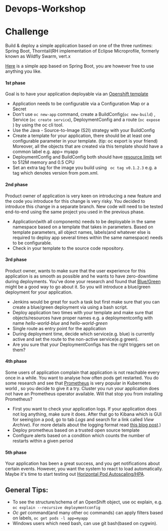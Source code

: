 # Devops-Workshop

# Challenge

Build & deploy a simple application based on one of the three runtimes: Spring Boot, Thorntail(RH implementation of Eclipse Microprofile, formerly known as Wildfly Swarm, vert.x

[Here](https://github.com/mcelep/spring-boot-hello-world) is a simple app based on Spring Boot, you are however free to use anything you like.

#### 1st phase

Goal is to have your application deployable via an [Openshift template](https://docs.openshift.com/container-platform/3.10/dev_guide/templates.html)

- Application needs to be configurable via a Configuration Map or a Secret
- Don't use ```oc new-app``` command, create a BuildConfig(```oc new-build```) , Service (```oc create service```), DeploymentConfig and a route (```oc expose ```) by using the oc cli tool.
- Use the Java - Source-to-Image (S2I) strategy with your BuildConfig
- Create a template for your application, there should be at least one configurable parameter in your template. 
(tip: oc export is your friend) Moreover, all the objects that are created via this template should have a common label e.g. app= myapp
- DeploymentConfig and BuildConfig both should have [resource limits](https://docs.openshift.com/container-platform/3.11/dev_guide/deployments/basic_deployment_operations.html#deployment-resources) set to 512M memory and 0.5 CPU
- Set an extra tag for the image you build using ``` oc tag v0.1.2.3``` e.g. a tag which denotes version from pom.xml. 
 
#### 2nd phase

Product owner of application is very keen on introducing a new feature and the code you introduce for this change is very risky.
You decided to introduce this change in a separate branch. New code will need to be tested end-to-end using the same project you used in the previous phase.

- Application(with all components) needs to be deployable in the same namespace based on a template that takes in parameters. Based on template parameters, all object names, labels(and whatever else is required to deploy app several times within the same namespace) needs to be configurable.  
- Check in your template to the source code repository.


#### 3rd phase

Product owner, wants to make sure that the user experience for this application is as smooth as possible and he wants to have zero-downtime during deployments.
You've done your research and found that [Blue/Green](https://martinfowler.com/bliki/BlueGreenDeployment.html) might be a good way to go about it.
So you will introduce a blue/green deployment for your application.

- Jenkins would be great for such a task but first make sure that you can create a blue/green deployment via using a bash script.
- Deploy application two times with your template and make sure that objects/resources have proper names e.g. a deploymentconfig with name *hello-world-blue* and *hello-world-green*  
- Single route as entry point for the application 
- During deployment time, decide which service(e.g. blue) is currently active and set the route to the non-active service(e.g green).
- Are you sure that your DeploymentConfigs has the right triggers set on them?



#### 4th phase

Some users of application complain that application is not reachable every once in a while.
You want to analyse how often pods get restarted. You do some research and see that [Prometheus](https://prometheus.io/) is very popular in Kubernetes world , so you decide to give it a try.
Cluster you run your application does not have an Prometheus operator available. Will that stop you from installing Prometheus? 

- First you want to check your application logs. If your application does not log anything, make sure it does. After that go to Kibana which is GUI for seeing(on a pod, go to tab *Logs* and search for a link called *View Archive*).
For more details about the logging format read [this blog post](https://developers.redhat.com/blog/2018/01/22/openshift-structured-application-logs/).) 
- Deploy prometheus based on a trusted open source template
- Configure alerts based on a condition which counts the number of restarts within a given period

#### 5th phase

Your application has been a great success, and you get notifications about certain events. However, you want the system to react to load automatically.
Maybe it's time to start testing out [Horizontal Pod Autoscaling/HPA](https://docs.openshift.com/container-platform/3.11/dev_guide/pod_autoscaling.html).


## General Tips:

- To see the structure/schema of an OpenShift object, use oc explain, e.g. ```oc explain --recursive deploymentconfig```
- *Oc get* command(and many other oc commands) can apply filters based on labels, ``` oc get pods -l app=myapp ```
- Windows users which need bash, can use git bash(based on cygwin).
 


